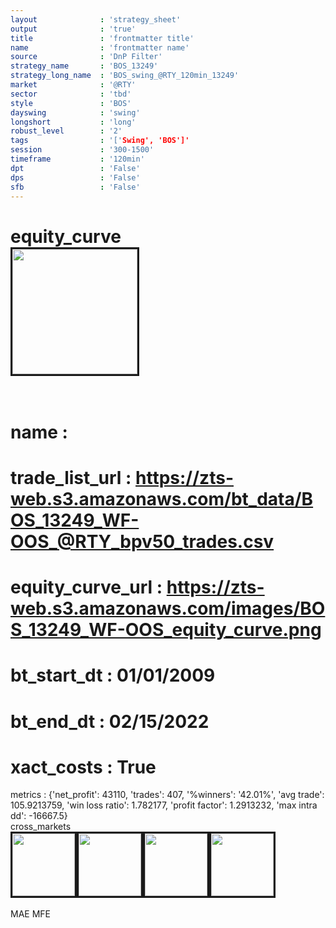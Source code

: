 ```yaml
---
layout              : 'strategy_sheet'
output              : 'true'
title               : 'frontmatter title'
name                : 'frontmatter name'
source              : 'DnP Filter'
strategy_name       : 'BOS_13249'
strategy_long_name  : 'BOS_swing_@RTY_120min_13249'
market              : '@RTY'
sector              : 'tbd'
style               : 'BOS'
dayswing            : 'swing'
longshort           : 'long'
robust_level        : '2'
tags                : '['Swing', 'BOS']'
session             : '300-1500'
timeframe           : '120min'
dpt                 : 'False'
dps                 : 'False'
sfb                 : 'False'
---
```

equity_curve<br>
<img src='https://zts-web.s3.amazonaws.com/images/BOS_13249_WF-OOS_equity_curve.png' alt='' border=3 height=200><br><br>
================
name                : <br>
================
trade_list_url      : https://zts-web.s3.amazonaws.com/bt_data/BOS_13249_WF-OOS_@RTY_bpv50_trades.csv<br>
================
equity_curve_url    : https://zts-web.s3.amazonaws.com/images/BOS_13249_WF-OOS_equity_curve.png<br>
================
bt_start_dt         : 01/01/2009<br>
================
bt_end_dt           : 02/15/2022<br>
================
xact_costs          : True<br>
================
metrics             : {'net_profit': 43110, 'trades': 407, '%winners': '42.01%', 'avg trade': 105.9213759, 'win loss ratio': 1.782177, 'profit factor': 1.2913232, 'max intra dd': -16667.5}<br>
cross_markets<br>
<img src='https://zts-web.s3.amazonaws.com/images/BOS_13249_GrpStress_@YM_equity_curve.png' alt='' border=3 height=100><img src='https://zts-web.s3.amazonaws.com/images/BOS_13249_GrpStress_@ES_equity_curve.png' alt='' border=3 height=100><img src='https://zts-web.s3.amazonaws.com/images/BOS_13249_GrpStress_@NQ_equity_curve.png' alt='' border=3 height=100><img src='https://zts-web.s3.amazonaws.com/images/BOS_13249_GrpStress_@EMD_equity_curve.png' alt='' border=3 height=100><br><br>
MAE
MFE
